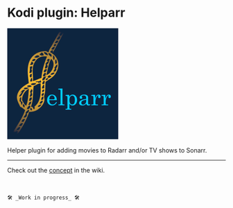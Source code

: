 # Kodi plugin: Helparr

<img src="/resources/images/icon.png" width="256" height="256"/>

Helper plugin for adding movies to Radarr and/or TV shows to Sonarr.

---

Check out the [concept](../../wiki/Concept) in the wiki.

&nbsp;

`🛠️ _Work in progress_ 🛠️`
